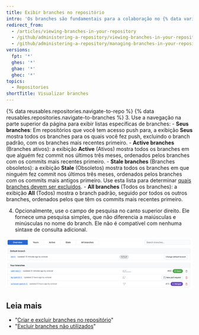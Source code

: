 ```yaml
---
title: Exibir branches no repositório
intro: 'Os branches são fundamentais para a colaboração no {% data variables.product.product_name %}, e a melhor maneira de exibi-los é a página de branches.'
redirect_from:
  - /articles/viewing-branches-in-your-repository
  - /github/administering-a-repository/viewing-branches-in-your-repository
  - /github/administering-a-repository/managing-branches-in-your-repository/viewing-branches-in-your-repository
versions:
  fpt: '*'
  ghes: '*'
  ghae: '*'
  ghec: '*'
topics:
  - Repositories
shortTitle: Visualizar branches
---
```


{% data reusables.repositories.navigate-to-repo %}
{% data reusables.repositories.navigate-to-branches %}
3. Use a navegação na parte superior da página para exibir listas específicas de branches:
    - **Seus branches**: Em repositórios que você tem acesso push para, a exibição **Seus** mostra todos os branches para os quais você fez push, excluindo o branch padrão, com os branches mais recentes primeiro.
    - **Active branches** (Branches ativos): a exibição **Active** (Ativos) mostra todos os branches em que alguém fez commit nos últimos três meses, ordenados pelos branches com os commits mais recentes primeiro.
    - **Stale branches** (Branches obsoletos): a exibição **Stale** (Obsoletos) mostra todos os branches em que ninguém fez commit nos últimos três meses, ordenados pelos branches com os commits mais antigos primeiro. Use esta lista para determinar [quais branches devem ser excluídos](/articles/creating-and-deleting-branches-within-your-repository).
    - **All branches** (Todos os branches): a exibição **All** (Todos) mostra o branch padrão, seguido por todos os outros branches, ordenados pelos que têm os commits mais recentes primeiro.

4. Opcionalmente, use o campo de pesquisa no canto superior direito. Ele fornece uma pesquisa simples, que não diferencia a maiúsculas e minúsculas no nome do branch. Ele não é compatível com nenhuma sintaxe de consulta adicional.

![A página de branches do repositório Atom](/assets/images/help/branches/branches-overview-atom.png)

## Leia mais

- "[Criar e excluir branches no repositório](/articles/creating-and-deleting-branches-within-your-repository)"
- "[Excluir branches não utilizados](/articles/deleting-unused-branches)"
